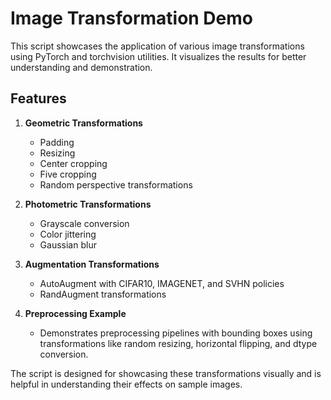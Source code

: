 # Image Transformation Demo

This script showcases the application of various image transformations using PyTorch and torchvision utilities. It visualizes the results for better understanding and demonstration.

## Features

1. **Geometric Transformations**
   - Padding
   - Resizing
   - Center cropping
   - Five cropping
   - Random perspective transformations

2. **Photometric Transformations**
   - Grayscale conversion
   - Color jittering
   - Gaussian blur

3. **Augmentation Transformations**
   - AutoAugment with CIFAR10, IMAGENET, and SVHN policies
   - RandAugment transformations

4. **Preprocessing Example**
   - Demonstrates preprocessing pipelines with bounding boxes using transformations like random resizing, horizontal flipping, and dtype conversion.

The script is designed for showcasing these transformations visually and is helpful in understanding their effects on sample images.
